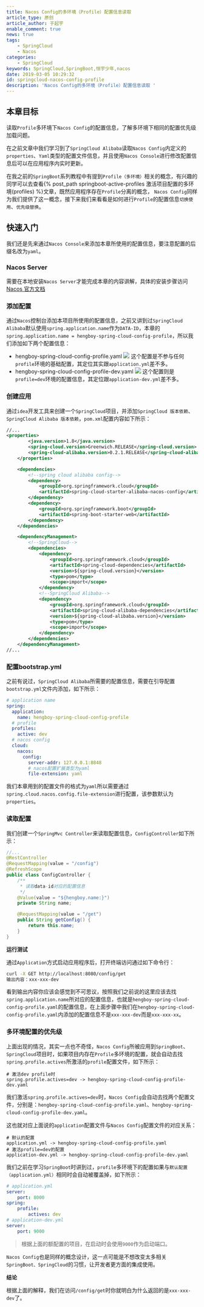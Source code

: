 ```yaml
---
title: Nacos Config的多环境（Profile）配置信息读取 
article_type: 原创
article_author: 于起宇
enable_comment: true
news: true
tags: 
	- SpringCloud
	- Nacos
categories: 
	- SpringCloud
keywords: SpringCloud,SpringBoot,恒宇少年,nacos
date: 2019-03-05 10:29:32
id: springcloud-nacos-config-profile
description: 'Nacos Config的多环境（Profile）配置信息读取 '
---
```

## 本章目标
读取`Profile`多环境下`Nacos Config`的配置信息，了解多环境下相同的配置优先级加载问题。
<!--more-->

在之前文章中我们学习到了`SpringCloud Alibaba`读取`Nacos Config`内定义的`properties`、`Yaml`类型的配置文件信息，并且使用`Nacos Console`进行修改配置信息后可以在应用程序内实时更新。


在我之前的`SpringBoot`系列教程中有提到`Profile（多环境）`相关的概念，有兴趣的同学可以去查看{% post_path springboot-active-profiles 激活项目配置的多环境(profiles) %}文章，既然应用程序存在`Profile`分离的概念， `Nacos Config`同样为我们提供了这一概念，接下来我们来看看是如何进行`Profile`的配置信息`切换使用`、`优先级替换`。


## 快速入门
我们还是先来通过`Nacos Console`来添加本章所使用的配置信息，要注意配置的后缀名改为`yaml`。
### Nacos Server
需要在本地安装`Nacos Server`才能完成本章的内容讲解，具体的安装步骤访问[Nacos 官方文档](https://nacos.io/zh-cn/docs/quick-start.html)
### 添加配置
通过`Nacos`控制台添加本项目所使用的配置信息，之前又讲到过`SpringCloud Alibaba`默认使用`spring.application.name`作为`DATA-ID`，本章的`spring.application.name = hengboy-spring-cloud-config-profile`，所以我们添加如下两个配置信息：

- hengboy-spring-cloud-config-profile.yaml
  ![](/images/post/hengboy-spring-cloud-config-profile-1.png)
  这个配置是不参与任何`profile`环境的基础配置，其定位其实跟`application.yml`差不多。
- hengboy-spring-cloud-config-profile-dev.yaml
  ![](/images/post/hengboy-spring-cloud-config-profile-2.png)
  这个配置则是`profile=dev`环境的配置信息，其定位跟`application-dev.yml`差不多。

### 创建应用
通过`idea`开发工具来创建一个`SpringCloud`项目，并添加`SpringCloud 版本依赖`、`SpringCloud Alibaba 版本依赖`，`pom.xml`配置内容如下所示：
``` xml
//...
<properties>
        <java.version>1.8</java.version>
        <spring-cloud.version>Greenwich.RELEASE</spring-cloud.version>
        <spring-cloud-alibaba.version>0.2.1.RELEASE</spring-cloud-alibaba.version>
    </properties>

    <dependencies>
        <!--spring cloud alibaba config-->
        <dependency>
            <groupId>org.springframework.cloud</groupId>
            <artifactId>spring-cloud-starter-alibaba-nacos-config</artifactId>
        </dependency>
        <dependency>
            <groupId>org.springframework.boot</groupId>
            <artifactId>spring-boot-starter-web</artifactId>
        </dependency>
    </dependencies>

    <dependencyManagement>
        <!--SpringCloud-->
        <dependencies>
            <dependency>
                <groupId>org.springframework.cloud</groupId>
                <artifactId>spring-cloud-dependencies</artifactId>
                <version>${spring-cloud.version}</version>
                <type>pom</type>
                <scope>import</scope>
            </dependency>
            <!--SpringCloud Alibaba-->
            <dependency>
                <groupId>org.springframework.cloud</groupId>
                <artifactId>spring-cloud-alibaba-dependencies</artifactId>
                <version>${spring-cloud-alibaba.version}</version>
                <type>pom</type>
                <scope>import</scope>
            </dependency>
        </dependencies>
    </dependencyManagement>
//...
```
### 配置bootstrap.yml
之前有说过，`SpringCloud Alibaba`所需要的配置信息，需要在引导配置`bootstrap.yml`文件内添加，如下所示：
``` yaml
# application name
spring:
  application:
    name: hengboy-spring-cloud-config-profile
  # profile
  profiles:
    active: dev
  # nacos config
  cloud:
    nacos:
      config:
        server-addr: 127.0.0.1:8848
        # nacos配置扩展类型为yaml
        file-extension: yaml

```
我们本章用到的配置文件的格式为`yaml`所以需要通过`spring.cloud.nacos.config.file-extension`进行配置，该参数默认为`properties`。

### 读取配置
我们创建一个`SpringMvc Controller`来读取配置信息，`ConfigController`如下所示：
``` java
//...
@RestController
@RequestMapping(value = "/config")
@RefreshScope
public class ConfigController {
    /**
     * 读取data-id对应的配置信息
     */
    @Value(value = "${hengboy.name:}")
    private String name;

    @RequestMapping(value = "/get")
    public String getConfig() {
        return this.name;
    }
}
```

**运行测试**

通过`Application`方式启动应用程序后，打开终端访问通过如下命令行：

``` bash
curl -X GET http://localhost:8080/config/get
输出内容：xxx-xxx-dev
```
看到输出内容你应该会感觉到不可思议，按照我们之前说的这里应该去找`spring.application.name`所对应的配置信息，也就是`hengboy-spring-cloud-config-profile.yaml`的配置信息，在上面步骤中我们在`hengboy-spring-cloud-config-profile.yaml`内添加的配置信息不是`xxx-xxx-dev`而是`xxx-xxx-xx`。

### 多环境配置的优先级

上面出现的情况，其实一点也不奇怪，`Nacos Config`所被应用到`SpringBoot`、`SpringCloud`项目时，如果项目内存在`Profile`多环境的配置，就会自动去找`spring.profile.actives`所激活的`profile`配置文件，如下所示：
```
# 激活dev profile时
spring.profile.actives=dev -> hengboy-spring-cloud-config-profile-dev.yaml
```

我们激活`spring.profile.actives=dev`时，`Nacos Config`会自动去找两个配置文件，分别是：`hengboy-spring-cloud-config-profile.yaml`、`hengboy-spring-cloud-config-profile-dev.yaml`。

这也就对应上面说的`application`配置文件与`Nacos Config`配置文件的对应关系：
```
# 默认的配置
application.yml -> hengboy-spring-cloud-config-profile.yaml
# 激活profile=dev的配置
application-dev.yml -> hengboy-spring-cloud-config-profile-dev.yaml
```
我们之前在学习`SpringBoot`时讲到过，`profile`多环境下的配置如果与`默认配置（application.yml）`相同时会自动被覆盖掉，如下所示：
``` yaml
# application.yml
server:
    port: 8000
spring:
    profile:
        actives: dev
# application-dev.yml
server:
    port: 9000
```
> 根据上面的额配置的项目，在启动时会使用`9000`作为启动端口。

`Nacos Config`也是同样的概念设计，这一点可能是不想改变太多相关`SpringBoot、SpringCloud`的习惯，让开发者更方面的集成使用。

**结论**

根据上面的解释，我们在访问`/config/get`时你就明白为什么返回的是`xxx-xxx-dev`了。
